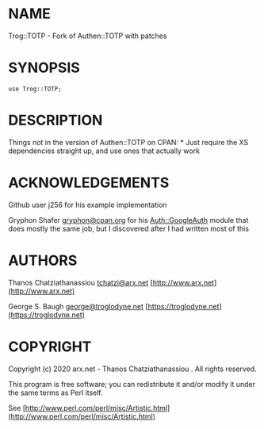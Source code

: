 # NAME

Trog::TOTP - Fork of Authen::TOTP with patches


# SYNOPSIS

    use Trog::TOTP;

# DESCRIPTION

Things not in the version of Authen::TOTP on CPAN:
    * Just require the XS dependencies straight up, and use ones that actually work
    

# ACKNOWLEDGEMENTS

Github user j256 for his example implementation

Gryphon Shafer <gryphon@cpan.org> for his [Auth::GoogleAuth](https://metacpan.org/pod/Auth%3A%3AGoogleAuth) module
that does mostly the same job, but I discovered after I had written 
most of this

# AUTHORS

Thanos Chatziathanassiou <tchatzi@arx.net>
[http://www.arx.net](http://www.arx.net)

George S. Baugh <george@troglodyne.net>
[https://troglodyne.net](https://troglodyne.net)

# COPYRIGHT

Copyright (c) 2020 arx.net - Thanos Chatziathanassiou . All rights reserved.

This program is free software; you can redistribute it and/or
modify it under the same terms as Perl itself.

See [http://www.perl.com/perl/misc/Artistic.html](http://www.perl.com/perl/misc/Artistic.html)
